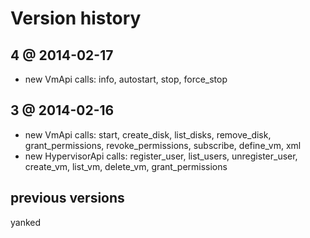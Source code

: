 # Version history

## 4 @ 2014-02-17

- new VmApi calls: info, autostart, stop, force_stop

## 3 @ 2014-02-16

- new VmApi calls: start, create_disk, list_disks, remove_disk, grant_permissions, revoke_permissions, subscribe,
define_vm, xml
- new HypervisorApi calls: register_user, list_users, unregister_user, create_vm, list_vm, delete_vm, grant_permissions

## previous versions

yanked